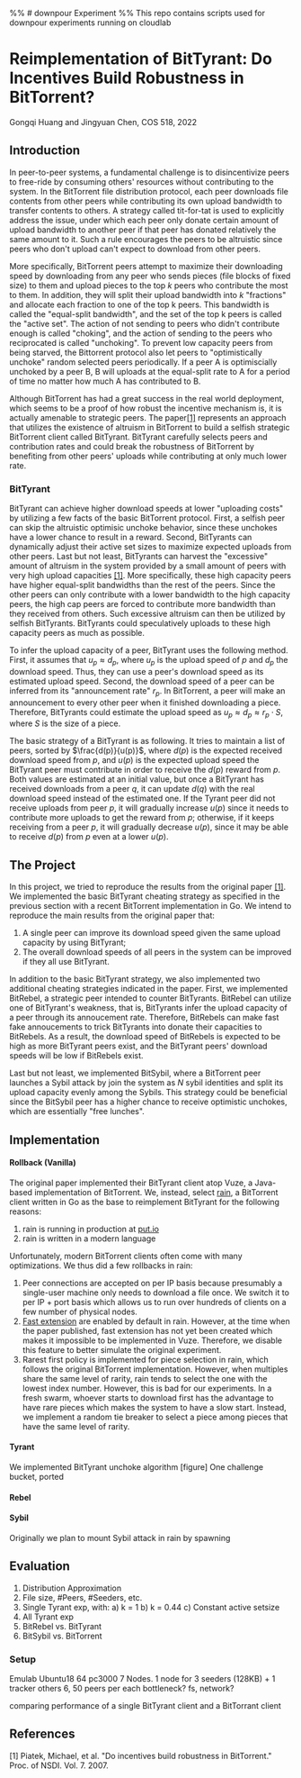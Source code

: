 %% # downpour Experiment
%% This repo contains scripts used for downpour experiments running on cloudlab

# Reimplementation of BitTyrant: Do Incentives Build Robustness in BitTorrent?

Gongqi Huang and Jingyuan Chen, COS 518, 2022

## Introduction
In peer-to-peer systems, a fundamental challenge is to disincentivize peers to 
free-ride by consuming others' resources without contributing to the system. In 
the BitTorrent file distribution protocol, each peer downloads file contents from
other peers while contributing its own upload bandwidth to transfer contents to 
others. A strategy called tit-for-tat is used to explicitly address the issue,
under which each peer only donate certain amount of upload bandwidth to another peer 
if that peer has donated relatively the same amount to it. Such a rule encourages
the peers to be altruistic since peers who don't upload can't expect to download 
from other peers.

More specifically, BitTorrent peers attempt to maximize their downloading
speed by downloading from any peer who sends pieces (file blocks of fixed size)
to them and upload pieces to the top $k$ peers who contribute the most to them. 
In addition, they will split their upload bandwidth into $k$ "fractions" and allocate
each fraction to one of the top k peers. This bandwidth is called the 
"equal-split bandwidth", and the set of the top k peers is called the "active set".
The action of not sending to peers who didn't contribute enough is called "choking",
and the action of sending to the peers who reciprocated is called "unchoking". 
To prevent low capacity peers from being starved, the Bittorrent protocol also
let peers to "optimistically unchoke" random selected peers periodically. If a peer A
is optimiscially unchoked by a peer B, B will uploads at the equal-split rate to
A for a period of time no matter how much A has contributed to B.

Although BitTorrent has had a great success in the real world deployment, which
seems to be a proof of how robust the incentive mechanism is, it is actually
amenable to strategic peers. The paper[[1]](#1) represents an approach that
utilizes the existence of altruism in BitTorrent to build a selfish strategic BitTorrent 
client called BitTyrant. BitTyrant carefully selects peers and contribution rates and 
could break the robustness of BitTorrent by benefiting from other peers' uploads while 
contributing at only much lower rate.

### BitTyrant
BitTyrant can achieve higher download speeds at lower "uploading costs" by utilizing
a few facts of the basic BitTorrent protocol. First, a selfish peer can skip the
altruistic optimisic unchoke behavior, since these unchokes have a lower chance
to result in a reward. Second, BitTyrants can dynamically adjust their active set sizes
to maximize expected uploads from other peers. Last but not least, BitTyrants can harvest
the "excessive" amount of altruism in the system provided by a small amount of peers 
with very high upload capacities [[1]](#1). More specifically, these high capacity peers have 
higher equal-split bandwidths than the rest of the peers. Since the other peers can only 
contribute with a lower bandwidth to the high capacity peers, the high cap peers
are forced to contribute more bandwidth than they received from others. Such
excessive altruism can then be utilized by selfish BitTyrants. BitTyrants could 
speculatively uploads to these high capacity peers as much as possible. 

To infer the upload capacity of a peer, BitTyrant uses the following method. First, it 
assumes that $u_p \approx d_p$, where $u_p$ is the upload speed of $p$ and $d_p$ the download
speed. Thus, they can use a peer's download speed as its estimated upload speed. Second,
the download speed of a peer can be inferred from its "announcement rate" $r_p$. In BitTorrent,
a peer will make an announcement to every other peer when it finished downloading a piece. 
Therefore, BitTyrants could estimate the upload speed as $u_p \approx d_p \approx r_p \cdot S$,
where $S$ is the size of a piece.

The basic strategy of a BitTyrant is as following. It tries to maintain a list of peers, sorted
by $\frac{d(p)}{u(p)}$, where $d(p)$ is the expected received download speed from $p$, and 
$u(p)$ is the expected upload speed the BitTyrant peer must contribute in order to receive
the $d(p)$ reward from $p$. Both values are estimated at an initial value, but once a BitTyrant
has received downloads from a peer $q$, it can update $d(q)$ with the real download speed
instead of the estimated one. If the Tyrant peer did not receive uploads from peer $p$, it will
gradually increase $u(p)$ since it needs to contribute more uploads to get the reward from $p$; 
otherwise, if it keeps receiving from a peer $p$, it will gradually decrease $u(p)$, since it 
may be able to receive $d(p)$ from $p$ even at a lower $u(p)$.


## The Project
In this project, we tried to reproduce the results from the original paper [[1]](#1). We implemented the
basic BitTyrant cheating strategy as specified in the previous section with a recent BitTorrent 
implementation in Go. We intend to reproduce the main results from the original paper that:
1. A single peer can improve its download speed given the same upload capacity by using BitTyrant;
2. The overall download speeds of all peers in the system can be improved if they all use BitTyrant.

In addition to the basic BitTyrant strategy, we also implemented two additional cheating strategies
indicated in the paper. First, we implemented BitRebel, a strategic peer intended to counter BitTyrants.
BitRebel can utilize one of BitTyrant's weakness, that is, BitTyrants infer the upload capacity of 
a peer through its annoucement rate. Therefore, BitRebels can make fast fake annoucements to trick
BitTyrants into donate their capacities to BitRebels. As a result, the download speed of BitRebels
is expected to be high as more BitTyrant peers exist, and the BitTyrant peers' download speeds will
be low if BitRebels exist.

Last but not least, we implemented BitSybil, where a BitTorrent peer launches a Sybil attack by 
join the system as $N$ sybil identities and split its upload capacity evenly among the Sybils. 
This strategy could be beneficial since the BitSybil peer has a higher chance to receive optimistic 
unchokes, which are essentially "free lunches". 

## Implementation

#### Rollback (Vanilla)

The original paper implemented their BitTyrant client atop Vuze, a Java-based implementation
of BitTorrent. We, instead, select [rain](https://github.com/cenkalti/rain), a BitTorrent
client written in Go as the base to reimplement BitTyrant for the following reasons:

1. rain is running in production at [put.io](https://put.io/)
2. rain is written in a modern language

Unfortunately, modern BitTorrent clients often come with many optimizations. We thus
did a few rollbacks in rain:

1. Peer connections are accepted on per IP basis because presumably a single-user
   machine only needs to download a file once. We switch it to per IP + port basis
   which allows us to run over hundreds of clients on a few number of physical nodes.
2. [Fast extension](http://bittorrent.org/beps/bep_0006.html) are enabled by default in rain.
   However, at the time when the paper published, fast extension has not yet been
   created which makes it impossible to be implemented in Vuze. Therefore, we disable
   this feature to better simulate the original experiment.
3. Rarest first policy is implemented for piece selection in rain, which follows the
   original BitTorrent implementation. However, when multiples share the same level
   of rarity, rain tends to select the one with the lowest index number. However,
   this is bad for our experiments. In a fresh swarm, whoever starts to download first
   has the advantage to have rare pieces which makes the system to have a slow start.
   Instead, we implement a random tie breaker to select a piece among pieces that
   have the same level of rarity.

#### Tyrant

We implemented BitTyrant unchoke algorithm [figure]
One challenge bucket, ported

#### Rebel


#### Sybil

Originally we plan to mount Sybil attack in rain by spawning

## Evaluation

1. Distribution Approximation
2. File size, #Peers, #Seeders, etc.
3. Single Tyrant exp, with:
    a) k = 1
    b) k = 0.44
    c) Constant active setsize
4. All Tyrant exp
5. BitRebel vs. BitTyrant
6. BitSybil vs. BitTorrent

### Setup

Emulab Ubuntu18 64 pc3000
7 Nodes. 1 node for 3 seeders (128KB) + 1 tracker
others 6, 50 peers per each
bottleneck? fs, network?

comparing performance of a single BitTyrant client and a BitTorrant
client


## References
<a id="1">[1]</a> 
Piatek, Michael, et al. "Do incentives build robustness in BitTorrent." Proc. of NSDI. Vol. 7. 2007.



